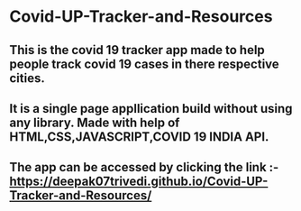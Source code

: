 # Covid-UP-Tracker-and-Resources
## This is the covid 19 tracker app made to help people track covid 19 cases in there respective cities.
## It is a single page appllication build without using any library. Made with help of HTML,CSS,JAVASCRIPT,COVID 19 INDIA API.
## The app can be accessed by clicking the link :- https://deepak07trivedi.github.io/Covid-UP-Tracker-and-Resources/

